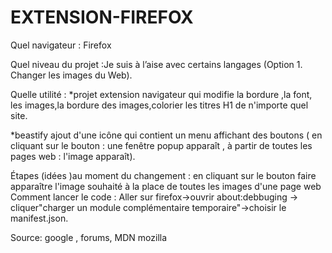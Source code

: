 # EXTENSION-FIREFOX

Quel navigateur : Firefox

Quel niveau du projet :Je suis à l’aise avec certains langages (Option 1. Changer les images du Web).

Quelle utilité :
*projet extension  navigateur qui modifie la bordure ,la font, les images,la bordure des images,colorier les titres H1 de n'importe quel site.

*beastify  ajout d'une icône qui contient un menu affichant des boutons ( en cliquant sur le bouton : une  fenêtre  popup apparaît , à partir de toutes les pages web : l'image apparaît).
                         
Étapes (idées )au moment du changement : en cliquant sur le bouton faire apparaître l'image souhaité à la place de toutes les images d'une page web
Comment lancer le code :
Aller sur firefox->ouvrir about:debbuging -> cliquer"charger un module complémentaire temporaire"->choisir le manifest.json.

 Source: google , forums, MDN mozilla
                                   


